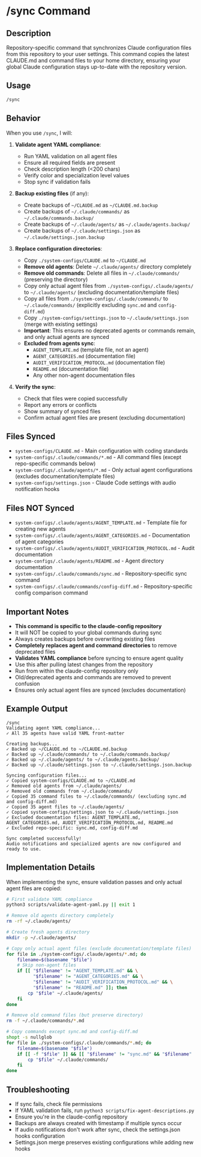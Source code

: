 # /sync Command

## Description

Repository-specific command that synchronizes Claude configuration files from this repository to your user settings. This command copies the latest CLAUDE.md and command files to your home directory, ensuring your global Claude configuration stays up-to-date with the repository version.

## Usage

```bash
/sync
```

## Behavior

When you use `/sync`, I will:

1. **Validate agent YAML compliance**:
   - Run YAML validation on all agent files
   - Ensure all required fields are present
   - Check description length (<200 chars)
   - Verify color and specialization level values
   - Stop sync if validation fails

2. **Backup existing files** (if any):
   - Create backups of `~/CLAUDE.md` as `~/CLAUDE.md.backup`
   - Create backups of `~/.claude/commands/` as `~/.claude/commands.backup/`
   - Create backups of `~/.claude/agents/` as `~/.claude/agents.backup/`
   - Create backups of `~/.claude/settings.json` as `~/.claude/settings.json.backup`

3. **Replace configuration directories**:
   - Copy `./system-configs/CLAUDE.md` to `~/CLAUDE.md`
   - **Remove old agents**: Delete `~/.claude/agents/` directory completely
   - **Remove old commands**: Delete all files in `~/.claude/commands/` (preserving the directory)
   - Copy only actual agent files from `./system-configs/.claude/agents/` to `~/.claude/agents/` (excluding documentation/template files)
   - Copy all files from `./system-configs/.claude/commands/` to `~/.claude/commands/` (explicitly excluding `sync.md` and `config-diff.md`)
   - Copy `./system-configs/settings.json` to `~/.claude/settings.json` (merge with existing settings)
   - **Important**: This ensures no deprecated agents or commands remain, and only actual agents are synced
   - **Excluded from agents sync**:
     - `AGENT_TEMPLATE.md` (template file, not an agent)
     - `AGENT_CATEGORIES.md` (documentation file)
     - `AUDIT_VERIFICATION_PROTOCOL.md` (documentation file)
     - `README.md` (documentation file)
     - Any other non-agent documentation files

4. **Verify the sync**:
   - Check that files were copied successfully
   - Report any errors or conflicts
   - Show summary of synced files
   - Confirm actual agent files are present (excluding documentation)

## Files Synced

- `system-configs/CLAUDE.md` - Main configuration with coding standards
- `system-configs/.claude/commands/*.md` - All command files (except repo-specific commands below)
- `system-configs/.claude/agents/*.md` - Only actual agent configurations (excludes documentation/template files)
- `system-configs/settings.json` - Claude Code settings with audio notification hooks

## Files NOT Synced

- `system-configs/.claude/agents/AGENT_TEMPLATE.md` - Template file for creating new agents
- `system-configs/.claude/agents/AGENT_CATEGORIES.md` - Documentation of agent categories
- `system-configs/.claude/agents/AUDIT_VERIFICATION_PROTOCOL.md` - Audit documentation
- `system-configs/.claude/agents/README.md` - Agent directory documentation
- `system-configs/.claude/commands/sync.md` - Repository-specific sync command
- `system-configs/.claude/commands/config-diff.md` - Repository-specific config comparison command

## Important Notes

- **This command is specific to the claude-config repository**
- It will NOT be copied to your global commands during sync
- Always creates backups before overwriting existing files
- **Completely replaces agent and command directories** to remove deprecated files
- **Validates YAML compliance** before syncing to ensure agent quality
- Use this after pulling latest changes from the repository
- Run from within the claude-config repository only
- Old/deprecated agents and commands are removed to prevent confusion
- Ensures only actual agent files are synced (excludes documentation)

## Example Output

```text
/sync
Validating agent YAML compliance...
✓ All 35 agents have valid YAML front-matter

Creating backups...
✓ Backed up ~/CLAUDE.md to ~/CLAUDE.md.backup
✓ Backed up ~/.claude/commands/ to ~/.claude/commands.backup/
✓ Backed up ~/.claude/agents/ to ~/.claude/agents.backup/
✓ Backed up ~/.claude/settings.json to ~/.claude/settings.json.backup

Syncing configuration files...
✓ Copied system-configs/CLAUDE.md to ~/CLAUDE.md
✓ Removed old agents from ~/.claude/agents/
✓ Removed old commands from ~/.claude/commands/
✓ Copied 35 command files to ~/.claude/commands/ (excluding sync.md and config-diff.md)
✓ Copied 35 agent files to ~/.claude/agents/
✓ Copied system-configs/settings.json to ~/.claude/settings.json
✓ Excluded documentation files: AGENT_TEMPLATE.md, AGENT_CATEGORIES.md, AUDIT_VERIFICATION_PROTOCOL.md, README.md
✓ Excluded repo-specific: sync.md, config-diff.md

Sync completed successfully!
Audio notifications and specialized agents are now configured and ready to use.
```

## Implementation Details

When implementing the sync, ensure validation passes and only actual agent files are copied:

```bash
# First validate YAML compliance
python3 scripts/validate-agent-yaml.py || exit 1

# Remove old agents directory completely
rm -rf ~/.claude/agents/

# Create fresh agents directory
mkdir -p ~/.claude/agents/

# Copy only actual agent files (exclude documentation/template files)
for file in ./system-configs/.claude/agents/*.md; do
    filename=$(basename "$file")
    # Skip non-agent files
    if [[ "$filename" != "AGENT_TEMPLATE.md" && \
          "$filename" != "AGENT_CATEGORIES.md" && \
          "$filename" != "AUDIT_VERIFICATION_PROTOCOL.md" && \
          "$filename" != "README.md" ]]; then
        cp "$file" ~/.claude/agents/
    fi
done

# Remove old command files (but preserve directory)
rm -f ~/.claude/commands/*.md

# Copy commands except sync.md and config-diff.md
shopt -s nullglob
for file in ./system-configs/.claude/commands/*.md; do
    filename=$(basename "$file")
    if [[ -f "$file" ]] && [[ "$filename" != "sync.md" && "$filename" != "config-diff.md" ]]; then
        cp "$file" ~/.claude/commands/
    fi
done
```

## Troubleshooting

- If sync fails, check file permissions
- If YAML validation fails, run `python3 scripts/fix-agent-descriptions.py`
- Ensure you're in the claude-config repository
- Backups are always created with timestamp if multiple syncs occur
- If audio notifications don't work after sync, check the settings.json hooks configuration
- Settings.json merge preserves existing configurations while adding new hooks
